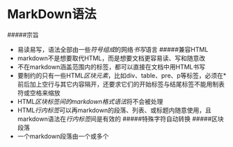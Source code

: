 MarkDown语法
==============
#####宗旨
- 易读易写，语法全部由一些*符号组成*的网络*书写*语言
#####兼容HTML
- markdown不是想要取代HTML，而是想要文档更容易读、写和随意改
- 不在markdown涵盖范围内的标签，都可以直接在文档中用HTML书写
- 要制约的只有一些HTML*区块元素*，比如div、table、pre、p等标签，必须在*前后加上空行与其它内容隔开，还要求它们的开始标签与结尾标签不能用制表符或空格来缩放
- HTML*区块标签间的markdown格式语法*将不会被处理
- HTML*行内标签*可以再markdown的段落、列表、或标题内随意使用，且markdown语法在*行内标签*间是有效的
#####特殊字符自动转换
#####区块段落
- 一个markdown段落由一个或多个
                        
